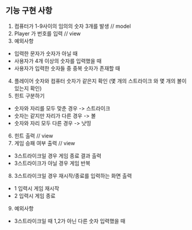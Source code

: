 ## 기능 구현 사항
1. 컴퓨터가 1-9사이의 임의의 숫자 3개를 발생 // model
2. Player 가 번호를 입력 // view
3. 예외사항
- 입력한 문자가 숫자가 아닐 때
- 사용자가 4개 이상의 숫자를 입력했을 때
- 사용자가 입력한 숫자들 중 중복 숫자가 존재할 때
4. 플레이어 숫자와 컴퓨터 숫자가 같은지 확인 (몇 개의 스트라이크 와 몇 개의 볼이 있는지 확인)
5. 힌트 구분하기
- 숫자와 자리를 모두 맞춘 경우 -> 스트라이크
- 숫자는 같지만 자리가 다른 경우 -> 볼
- 숫자와 자리 모두 다른 경우 -> 낫띵
6. 힌트 출력 // view
7. 게임 승패 여부 출력 // view 
- 3스트라이크일 경우 게임 종료 결과 출력
- 3스트라이크가 아닐 경우 게임 반복
8. 3스트라이크일 경우 재시작/종료를 입력하는 화면 출력
- 1 입력시 게임 재시작
- 2 입력시 게임 종료
9. 예외사항
- 3스트라이크일 때 1,2가 아닌 다른 숫자 입력했을 때 